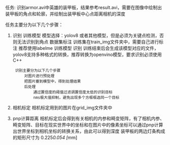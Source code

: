 任务: 识别armor.avi中英雄的装甲板，结果参考result.avi，需要在图像中绘制出装甲板的角点和轮廓，并绘制出装甲板中心点距离相机的深度

任务主要分为以下几个步骤：
1. 识别 
    训练模型 
        模型选择：yolov8 或者其他模型，但是必须为关键点检测，否则无法识别到角点
        数据集标注
            训练集在train_img文件夹中，需要自己进行标注
            推荐使用labelme
        训练模型
    识别
        训练结束后会生成该模型对应的文件，yolov8支持多种格式的转换，推荐转换为openvino模型，要求识别必须使用C++
        
        识别主要分为以下几个步骤
            对图片进行预处理
            把图片塞到模型中，得到处理结果
            后处理
                通过置信度的阈值过滤调置信度太低的识别目标
                nms极大值抑制，避免出现多个方框框选同一个目标

2. 相机标定
    相机标定用到的图片在grid_img文件夹中

3. pnp计算距离
    相机标定后会得到有关相机的内参和畸变矩阵，有了相机内参、畸变矩阵、目标在现实世界中的坐标和在图片中的像素坐标可以通过pnp计算出世界坐标到相机坐标的转换关系，由此可以得到深度
    装甲板的两边灯条构成的矩形尺寸为 0.225*0.054 [m*m]